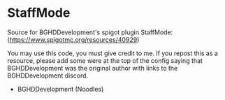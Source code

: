 # StaffMode
Source for BGHDDevelopment's spigot plugin StaffMode: (https://www.spigotmc.org/resources/40929)


You may use this code, you must give credit to me.
If you repost this as a resource, please add some were at the top of the config saying that BGHDDevelopment was the original author with links to the BGHDDevelopment discord.

- BGHDDevelopment (Noodles)
